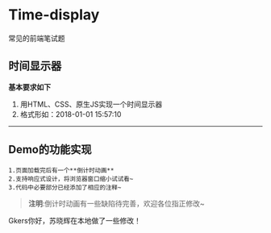 # Time-display
常见的前端笔试题
## 时间显示器
**基本要求如下**
1. 用HTML、CSS、原生JS实现一个时间显示器
2. 格式形如：2018-01-01 15:57:10
--------------------------------------------------
## Demo的功能实现
	1.页面加载完后有一个**倒计时动画**
	2.支持响应式设计，将浏览器窗口缩小试试看~
	3.代码中必要部分已经添加了相应的注释~
	

>**注明**:倒计时动画有一些缺陷待完善，欢迎各位指正修改~


Gkers你好，苏晓辉在本地做了一些修改！
